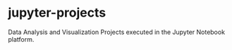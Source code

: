 # jupyter-projects
Data Analysis and Visualization Projects executed in the Jupyter Notebook platform. 
